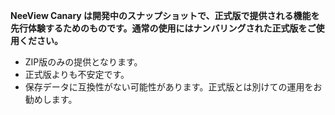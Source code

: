 **NeeView Canary は開発中のスナップショットで、正式版で提供される機能を先行体験するためのものです。通常の使用にはナンバリングされた正式版をご使用ください。**

  * ZIP版のみの提供となります。
  * 正式版よりも不安定です。
  * 保存データに互換性がない可能性があります。正式版とは別けての運用をお勧めします。
  